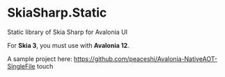 # SkiaSharp.Static

Static library of Skia Sharp for Avalonia UI

For **Skia 3**, you must use with **Avalonia 12**.

A sample project here: <https://github.com/peaceshi/Avalonia-NativeAOT-SingleFile>
touch
